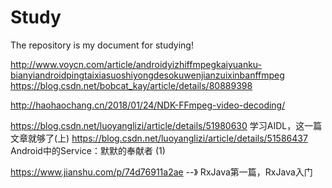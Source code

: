 # Study
The repository is my document for studying!


http://www.voycn.com/article/androidyizhiffmpegkaiyuanku-bianyiandroidpingtaixiasuoshiyongdesokuwenjianzuixinbanffmpeg
https://blog.csdn.net/bobcat_kay/article/details/80889398

http://haohaochang.cn/2018/01/24/NDK-FFmpeg-video-decoding/

https://blog.csdn.net/luoyanglizi/article/details/51980630   学习AIDL，这一篇文章就够了(上)
https://blog.csdn.net/luoyanglizi/article/details/51586437   Android中的Service：默默的奉献者 (1)


https://www.jianshu.com/p/74d76911a2ae  --》 RxJava第一篇，RxJava入门
